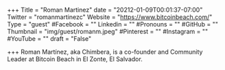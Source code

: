 +++
Title = "Roman Martinez"
date = "20212-01-09T00:01:37-07:00"
Twitter = "romanmartinezc"
Website = "https://www.bitcoinbeach.com/"
Type = "guest"
#Facebook = ""
Linkedin = ""
#Pronouns = ""
#GitHub = ""
Thumbnail = "img/guest/romanm.jpeg"
#Pinterest = ""
#Instagram = ""
#YouTube = ""
draft = "False"

+++
Roman Martínez, aka Chimbera, is a co-founder and Community Leader at Bitcoin Beach in El Zonte, El Salvador.   